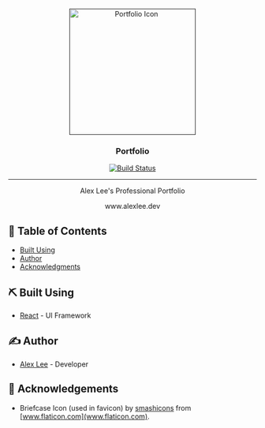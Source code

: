 <p align="center">
  <a href="" rel="noopener">
 <img width=256px height=256px src="https://github.com/alexlee-dev/portfolio/raw/master/portfolio.png" alt="Portfolio Icon"></a>
</p>

<h3 align="center">Portfolio</h3>

<div align="center">

[![Build Status](https://travis-ci.org/alexlee-dev/portfolio.svg?branch=master)](https://travis-ci.org/alexlee-dev/portfolio.svg?branch=master)

</div>

---

<p align="center"> Alex Lee's Professional Portfolio
    <br> 
</p>

<div align="center">www.alexlee.dev</div>

## 📝 Table of Contents

- [Built Using](#built_using)
- [Author](#author)
- [Acknowledgments](#acknowledgement)

## ⛏️ Built Using <a name="built_using"></a>

- [React](https://reactjs.org/) - UI Framework

## ✍️ Author <a name="author"></a>

- [Alex Lee](https://github.com/alexlee-dev) - Developer

## 🎉 Acknowledgements <a name="acknowledgement"></a>

- Briefcase Icon (used in favicon) by [smashicons](https://www.flaticon.com/authors/smashicons) from [www.flaticon.com](www.flaticon.com).

[size-image]: https://img.shields.io/bundlephobia/minzip/portfolio.svg
[portfolio-icon]: https://github.com/alexlee-dev/portfolio/raw/master/portfolio.png
